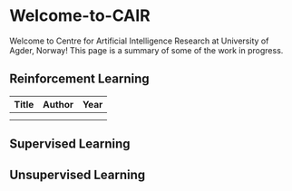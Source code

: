 # Welcome-to-CAIR
Welcome to Centre for Artificial Intelligence Research at University of Agder, Norway!
This page is a summary of some of the work in progress.

## Reinforcement Learning
| Title  | Author | Year |
| ------------- | ------------- | ------------- |
|   |   |  |
|   |   |  |

## Supervised Learning

## Unsupervised Learning

